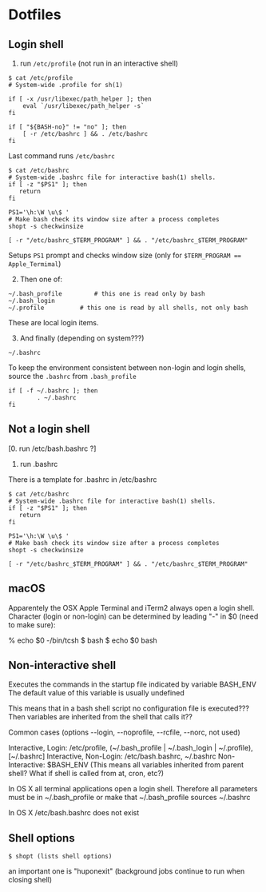 # Dotfiles

## Login shell

1. run `/etc/profile` (not run in an interactive shell)


```
$ cat /etc/profile
# System-wide .profile for sh(1)

if [ -x /usr/libexec/path_helper ]; then
	eval `/usr/libexec/path_helper -s`
fi

if [ "${BASH-no}" != "no" ]; then
	[ -r /etc/bashrc ] && . /etc/bashrc
fi
```


Last command runs `/etc/bashrc`


```
$ cat /etc/bashrc
# System-wide .bashrc file for interactive bash(1) shells.
if [ -z "$PS1" ]; then
   return
fi

PS1='\h:\W \u\$ '
# Make bash check its window size after a process completes
shopt -s checkwinsize

[ -r "/etc/bashrc_$TERM_PROGRAM" ] && . "/etc/bashrc_$TERM_PROGRAM"
```

Setups `PS1` prompt and checks window size (only for `$TERM_PROGRAM == Apple_Termimal`)

2. Then one of:

```
~/.bash_profile			# this one is read only by bash
~/.bash_login
~/.profile			# this one is read by all shells, not only bash
```

These are local login items.

3. And finally (depending on system???)

`~/.bashrc`

To keep the environment consistent between non-login and login shells, source the `.bashrc` from `.bash_profile`

```
if [ -f ~/.bashrc ]; then
        . ~/.bashrc
fi
```

## Not a login shell

[0. run /etc/bash.bashrc ?]

1. run .bashrc

There is a template for .bashrc in /etc/bashrc

```
$ cat /etc/bashrc
# System-wide .bashrc file for interactive bash(1) shells.
if [ -z "$PS1" ]; then
   return
fi

PS1='\h:\W \u\$ '
# Make bash check its window size after a process completes
shopt -s checkwinsize

[ -r "/etc/bashrc_$TERM_PROGRAM" ] && . "/etc/bashrc_$TERM_PROGRAM"
```


## macOS

Apparentely the OSX Apple Terminal and iTerm2 always open a login shell.
Character (login or non-login) can be determined by leading "-" in $0 (need to make sure):

% echo $0
-/bin/tcsh
$ bash
$ echo $0
bash


## Non-interactive shell

Executes the commands in the startup file indicated by variable BASH_ENV
The default value of this variable is usually undefined

This means that in a bash shell script no configuration file is executed???
Then variables are inherited from the shell that calls it??

Common cases (options --login, --noprofile, --rcfile, --norc, not used)

Interactive, Login:      /etc/profile, (~/.bash_profile | ~/.bash_login | ~/.profile), [~/.bashrc]
Interactive, Non-Login:  /etc/bash.bashrc, ~/.bashrc
Non-Interactive:         $BASH_ENV   (This means all variables inherited from parent shell?
                                      What if shell is called from at, cron, etc?)

In OS X all terminal applications open a login shell.
Therefore all parameters must be in ~/.bash_profile or make that ~/.bash_profile sources ~/.bashrc

In OS X /etc/bash.bashrc does not exist


## Shell options

    $ shopt (lists shell options)

an important one is "huponexit" (background jobs continue to run when closing shell)




